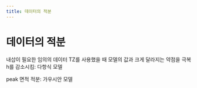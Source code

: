 ```yaml
---
title: 데이터의 적분
---
```


# 데이터의 적분

내삽이 필요한 임의의 데이터 TZ를 사용했을 때 모델의 값과 크게 달라지는 약점을 극복
h를 감소시킴: 다항식 모델

peak 면적 적분: 가우시안 모델
